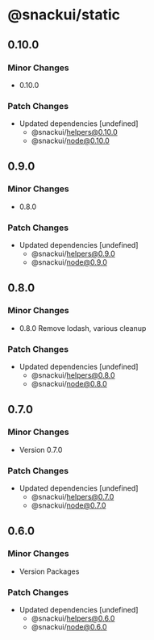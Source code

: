 # @snackui/static

## 0.10.0

### Minor Changes

- 0.10.0

### Patch Changes

- Updated dependencies [undefined]
  - @snackui/helpers@0.10.0
  - @snackui/node@0.10.0

## 0.9.0

### Minor Changes

- 0.8.0

### Patch Changes

- Updated dependencies [undefined]
  - @snackui/helpers@0.9.0
  - @snackui/node@0.9.0

## 0.8.0

### Minor Changes

- 0.8.0 Remove lodash, various cleanup

### Patch Changes

- Updated dependencies [undefined]
  - @snackui/helpers@0.8.0
  - @snackui/node@0.8.0

## 0.7.0

### Minor Changes

- Version 0.7.0

### Patch Changes

- Updated dependencies [undefined]
  - @snackui/helpers@0.7.0
  - @snackui/node@0.7.0

## 0.6.0

### Minor Changes

- Version Packages

### Patch Changes

- Updated dependencies [undefined]
  - @snackui/helpers@0.6.0
  - @snackui/node@0.6.0
